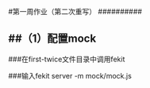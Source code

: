 #第一周作业（第二次重写）
##########

##（1）配置mock
--------------
###在first-twice文件目录中调用fekit
                                
###输入fekit server -m mock/mock.js
